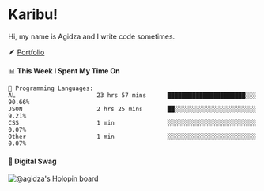 # Karibu!
Hi, my name is Agidza and I write code sometimes.

🪶 [Portfolio](https://lynnagidza.github.io/)

<!--START_SECTION:waka-->
📊 **This Week I Spent My Time On** 

```text
💬 Programming Languages: 
AL                       23 hrs 57 mins      ██████████████████████░░░   90.66% 
JSON                     2 hrs 25 mins       ██░░░░░░░░░░░░░░░░░░░░░░░   9.21% 
CSS                      1 min               ░░░░░░░░░░░░░░░░░░░░░░░░░   0.07% 
Other                    1 min               ░░░░░░░░░░░░░░░░░░░░░░░░░   0.07%

```


<!--END_SECTION:waka-->
#### 💟 **Digital Swag**
[![@agidza's Holopin board](https://holopin.me/agidza)](https://holopin.io/@agidza)

